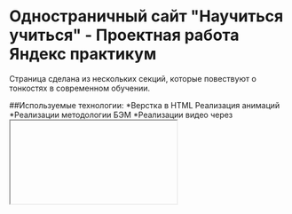 # Одностраничный сайт "Научиться учиться" - Проектная работа Яндекс практикум

Страница сделана из нескольких секций, которые повествуют о тонкостях в современном обучении.

##Используемые технологии:
*Верстка в HTML
Реализация анимаций
*Реализации методологии БЭМ
*Реализации видео через <iframe>

